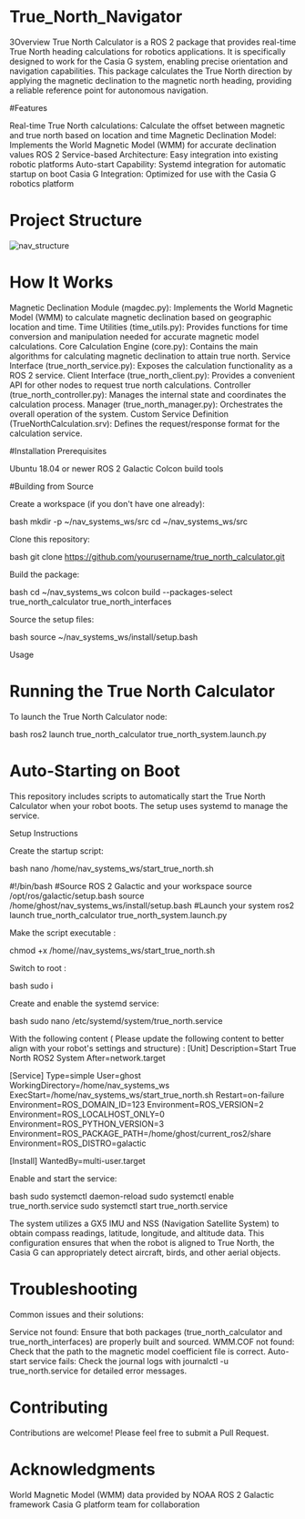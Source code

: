 # True_North_Navigator

3Overview
True North Calculator is a ROS 2 package that provides real-time True North heading calculations for robotics applications. It is specifically designed to work for the Casia G system, enabling precise orientation and navigation capabilities.
This package calculates the True North direction by applying the magnetic declination to the magnetic north heading, providing a reliable reference point for autonomous navigation.

#Features

Real-time True North calculations: Calculate the offset between magnetic and true north based on location and time
Magnetic Declination Model: Implements the World Magnetic Model (WMM) for accurate declination values
ROS 2 Service-based Architecture: Easy integration into existing robotic platforms
Auto-start Capability: Systemd integration for automatic startup on boot
Casia G Integration: Optimized for use with the Casia G robotics platform



# Project Structure

![nav_structure](https://github.com/user-attachments/assets/f3a4a012-a23d-424b-b134-7eab71732c30)

# How It Works


Magnetic Declination Module (magdec.py): Implements the World Magnetic Model (WMM) to calculate magnetic declination based on geographic location and time.
Time Utilities (time_utils.py): Provides functions for time conversion and manipulation needed for accurate magnetic model calculations.
Core Calculation Engine (core.py): Contains the main algorithms for calculating magnetic declination to attain true north.
Service Interface (true_north_service.py): Exposes the calculation functionality as a ROS 2 service.
Client Interface (true_north_client.py): Provides a convenient API for other nodes to request true north calculations.
Controller (true_north_controller.py): Manages the internal state and coordinates the calculation process.
Manager (true_north_manager.py): Orchestrates the overall operation of the system.
Custom Service Definition (TrueNorthCalculation.srv): Defines the request/response format for the calculation service.

#Installation
Prerequisites

Ubuntu 18.04 or newer
ROS 2 Galactic
Colcon build tools

#Building from Source

Create a workspace (if you don't have one already):

bash
mkdir -p ~/nav_systems_ws/src
cd ~/nav_systems_ws/src

Clone this repository:

bash
git clone https://github.com/yourusername/true_north_calculator.git

Build the package:

bash
cd ~/nav_systems_ws
colcon build --packages-select true_north_calculator true_north_interfaces

Source the setup files:

bash
source ~/nav_systems_ws/install/setup.bash


Usage

# Running the True North Calculator

To launch the True North Calculator node:

bash
ros2 launch true_north_calculator true_north_system.launch.py


# Auto-Starting on Boot

This repository includes scripts to automatically start the True North Calculator when your robot boots. The setup uses systemd to manage the service.

Setup Instructions

Create the startup script:

bash
nano /home/nav_systems_ws/start_true_north.sh 
 
#!/bin/bash
#Source ROS 2 Galactic and your workspace
source /opt/ros/galactic/setup.bash
source /home/ghost/nav_systems_ws/install/setup.bash
#Launch your system
ros2 launch true_north_calculator true_north_system.launch.py

Make the script executable :

chmod +x /home//nav_systems_ws/start_true_north.sh 

Switch to root :

bash 
sudo i 

Create and enable the systemd service:

bash
sudo nano /etc/systemd/system/true_north.service

With the following content ( Please update the following content to better align with your robot's settings and structure) :
[Unit]
Description=Start True North ROS2 System
After=network.target

[Service]
Type=simple
User=ghost
WorkingDirectory=/home/nav_systems_ws
ExecStart=/home/nav_systems_ws/start_true_north.sh
Restart=on-failure
Environment=ROS_DOMAIN_ID=123
Environment=ROS_VERSION=2
Environment=ROS_LOCALHOST_ONLY=0
Environment=ROS_PYTHON_VERSION=3
Environment=ROS_PACKAGE_PATH=/home/ghost/current_ros2/share
Environment=ROS_DISTRO=galactic

[Install]
WantedBy=multi-user.target

Enable and start the service:

bash
sudo systemctl daemon-reload
sudo systemctl enable true_north.service
sudo systemctl start true_north.service

The system utilizes a GX5 IMU and NSS (Navigation Satellite System) to obtain compass readings, latitude, longitude, and altitude data. This configuration ensures that when the robot is aligned to True North, the Casia G can appropriately detect aircraft, birds, and other aerial objects.

# Troubleshooting
Common issues and their solutions:

Service not found: Ensure that both packages (true_north_calculator and true_north_interfaces) are properly built and sourced.
WMM.COF not found: Check that the path to the magnetic model coefficient file is correct.
Auto-start service fails: Check the journal logs with journalctl -u true_north.service for detailed error messages.


# Contributing

Contributions are welcome! Please feel free to submit a Pull Request.

# Acknowledgments

World Magnetic Model (WMM) data provided by NOAA
ROS 2 Galactic framework
Casia G platform team for collaboration
